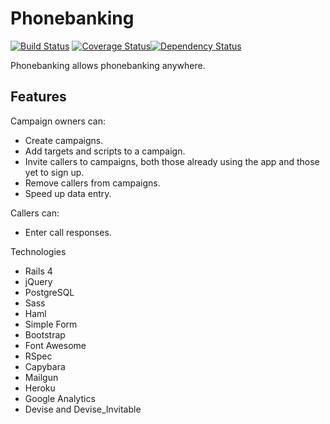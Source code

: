 Phonebanking
============

[![Build Status](https://travis-ci.org/slyeargin/phonebanking.svg)](https://travis-ci.org/slyeargin/phonebanking) [![Coverage Status](https://coveralls.io/repos/slyeargin/phonebanking/badge.png?branch=master)](https://coveralls.io/r/slyeargin/phonebanking?branch=master)[![Dependency Status](https://gemnasium.com/slyeargin/phonebanking.svg)](https://gemnasium.com/slyeargin/phonebanking)

Phonebanking allows phonebanking anywhere.

## Features

Campaign owners can:

* Create campaigns.
* Add targets and scripts to a campaign.
* Invite callers to campaigns, both those already using the app and those yet to sign up.
* Remove callers from campaigns.
* Speed up data entry.

Callers can:
* Enter call responses.

Technologies

* Rails 4
* jQuery
* PostgreSQL
* Sass
* Haml
* Simple Form
* Bootstrap
* Font Awesome
* RSpec
* Capybara
* Mailgun
* Heroku
* Google Analytics
* Devise and Devise_Invitable
